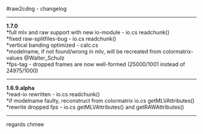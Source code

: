 ﻿#raw2cdng - changelog
***
**1.7.0**   
*full mlv and raw support with new io-module - io.cs readchunk()   
*fixed raw-splitfiles-bug - io.cs readchunk()   
*vertical banding optimized - calc.cs   
*modelname, if not found/wrong in mlv, will be recreated from colormatrix-values @Walter_Schulz   
*fps-tag - dropped frames are now well-formed (25000/1001 instead of 24975/1000)   
***
**1.6.9.alpha**  
*read-io rewritten - io.cs readchunk()   
*if modelname faulty, reconstruct from colormatrix io.cs getMLVAttributes()   
*rewrite dropped fps - io.cs getMLVAttributes() and getRAWAttributes()   
***
regards chmee